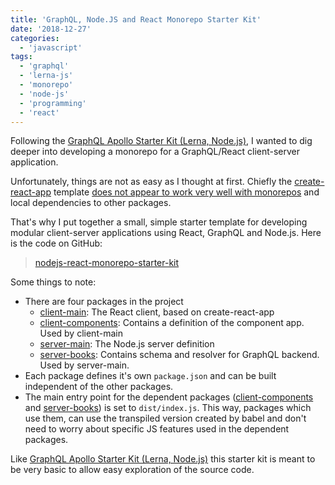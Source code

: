```yaml
---
title: 'GraphQL, Node.JS and React Monorepo Starter Kit'
date: '2018-12-27'
categories:
  - 'javascript'
tags:
  - 'graphql'
  - 'lerna-js'
  - 'monorepo'
  - 'node-js'
  - 'programming'
  - 'react'
---
```


Following the [GraphQL Apollo Starter Kit (Lerna, Node.js)](http://maxrohde.com/2018/12/24/graphql-apollo-starter-kit-lerna-node-js/), I wanted to dig deeper into developing a monorepo for a GraphQL/React client-server application.

Unfortunately, things are not as easy as I thought at first. Chiefly the [create-react-app](https://github.com/facebook/create-react-app) template [does not appear to work very well with monorepos](https://itnext.io/guide-react-app-monorepo-with-lerna-d932afb2e875) and local dependencies to other packages.

That's why I put together a small, simple starter template for developing modular client-server applications using React, GraphQL and Node.js. Here is the code on GitHub:

> [nodejs-react-monorepo-starter-kit](https://github.com/mxro/nodejs-react-monorepo-starter-kit)

Some things to note:

- There are four packages in the project
  - [client-main](https://github.com/mxro/nodejs-react-monorepo-starter-kit/tree/master/packages/client-main): The React client, based on create-react-app
  - [client-components](https://github.com/mxro/nodejs-react-monorepo-starter-kit/tree/master/packages/client-components): Contains a definition of the component app. Used by client-main
  - [server-main](https://github.com/mxro/nodejs-react-monorepo-starter-kit/tree/master/packages/server-main): The Node.js server definition
  - [server-books](https://github.com/mxro/nodejs-react-monorepo-starter-kit/tree/master/packages/server-books): Contains schema and resolver for GraphQL backend. Used by server-main.
- Each package defines it's own `package.json` and can be built independent of the other packages.
- The main entry point for the dependent packages ([client-components](https://github.com/mxro/nodejs-react-monorepo-starter-kit/tree/master/packages/client-components) and [server-books](https://github.com/mxro/nodejs-react-monorepo-starter-kit/tree/master/packages/server-books)) is set to `dist/index.js`. This way, packages which use them, can use the transpiled version created by babel and don't need to worry about specific JS features used in the dependent packages.

Like [GraphQL Apollo Starter Kit (Lerna, Node.js)](http://maxrohde.com/2018/12/24/graphql-apollo-starter-kit-lerna-node-js/) this starter kit is meant to be very basic to allow easy exploration of the source code.
